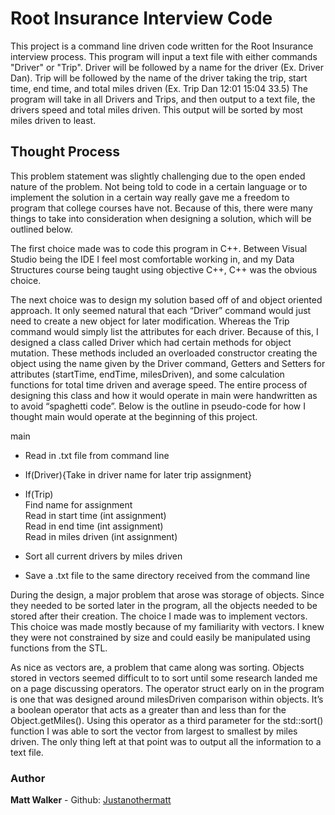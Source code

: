 # Root Insurance Interview Code

This project is a command line driven code written for the Root Insurance interview process. This program will input a text file with either commands "Driver" or "Trip". Driver will be followed by a name for the driver (Ex. Driver Dan). Trip will be followed by the name of the driver taking the trip, start time, end time, and total miles driven (Ex. Trip Dan 12:01 15:04 33.5) The program will take in all Drivers and Trips, and then output to a text file, the drivers speed and total miles driven. This output will be sorted by most miles driven to least.

## Thought Process

This problem statement was slightly challenging due to the open ended nature of the problem. Not being told to code in a certain language or to implement the solution in a certain way really gave me a freedom to program that college courses have not. Because of this, there were many things to take into consideration when designing a solution, which will be outlined below.

The first choice made was to code this program in C++. Between Visual Studio being the IDE I feel most comfortable working in, and my Data Structures course being taught using objective C++, C++ was the obvious choice. 

The next choice was to design my solution based off of and object oriented approach. It only seemed natural that each “Driver” command would just need to create a new object for later modification. Whereas the Trip command would simply list the attributes for each driver. Because of this, I designed a class called Driver which had certain methods for object mutation. These methods included an overloaded constructor creating the object using the name given by the Driver command, Getters and Setters for attributes (startTime, endTime, milesDriven), and some calculation functions for total time driven and average speed. The entire process of designing this class and how it would operate in main were handwritten as to avoid “spaghetti code”. Below is the outline in pseudo-code for how I thought main would operate at the beginning of this project.

main  
- Read in .txt file from command line
- If(Driver){Take in driver name for later trip assignment}
- If(Trip)  
Find name for assignment  
Read in start time (int assignment)  
Read in end time (int assignment)  
Read in miles driven (int assignment)  

- Sort all current drivers by miles driven
- Save a .txt file to the same directory received from the command line

During the design, a major problem that arose was storage of objects. Since they needed to be sorted later in the program, all the objects needed to be stored after their creation. The choice I made was to implement vectors. This choice was made mostly because of my familiarity with vectors. I knew they were not constrained by size and could easily be manipulated using functions from the STL.

As nice as vectors are, a  problem that came along was sorting. Objects stored in vectors seemed difficult to to sort until some research landed me on a page discussing operators. The operator struct early on in the program is one that was designed around milesDriven comparison within objects. It’s a boolean operator that acts as a greater than and less than for the Object.getMiles(). Using this operator as a third parameter for the std::sort() function I was able to sort the vector from largest to smallest by miles driven. The only thing left at that point was to output all the information to a text file.

### Author

**Matt Walker** - Github: [Justanothermatt](https://github.com/justanothermatt)
